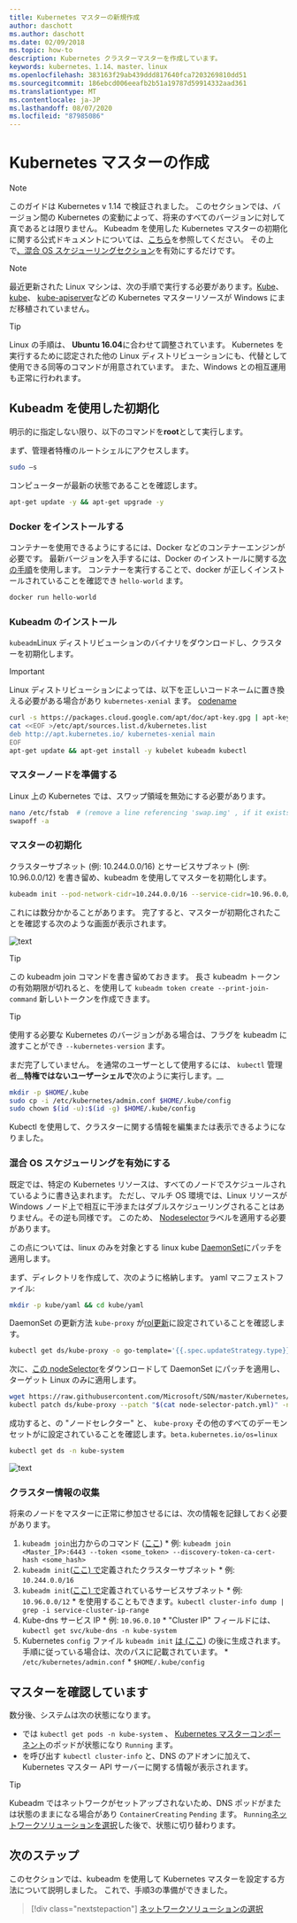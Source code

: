 ```yaml
---
title: Kubernetes マスターの新規作成
author: daschott
ms.author: daschott
ms.date: 02/09/2018
ms.topic: how-to
description: Kubernetes クラスターマスターを作成しています。
keywords: kubernetes、1.14、master、linux
ms.openlocfilehash: 383163f29ab439ddd817640fca7203269810dd51
ms.sourcegitcommit: 186ebcd006eeafb2b51a19787d59914332aad361
ms.translationtype: MT
ms.contentlocale: ja-JP
ms.lasthandoff: 08/07/2020
ms.locfileid: "87985086"
---
```

# <a name="creating-a-kubernetes-master"></a>Kubernetes マスターの作成 #
> [!NOTE]
> このガイドは Kubernetes v 1.14 で検証されました。 このセクションでは、バージョン間の Kubernetes の変動によって、将来のすべてのバージョンに対して真であるとは限りません。 Kubeadm を使用した Kubernetes マスターの初期化に関する公式ドキュメントについては、[こちら](https://kubernetes.io/docs/setup/independent/install-kubeadm/)を参照してください。 その上で[、混合 OS スケジューリングセクション](#enable-mixed-os-scheduling)を有効にするだけです。

> [!NOTE]
> 最近更新された Linux マシンは、次の手順で実行する必要があります。[Kube](https://kubernetes.io/docs/concepts/services-networking/dns-pod-service/)、 [kube](https://kubernetes.io/docs/reference/command-line-tools-reference/kube-scheduler/)、 [kube-apiserver](https://kubernetes.io/docs/reference/command-line-tools-reference/kube-apiserver/)などの Kubernetes マスターリソースが Windows にまだ移植されていません。

> [!tip]
> Linux の手順は、 **Ubuntu 16.04**に合わせて調整されています。 Kubernetes を実行するために認定された他の Linux ディストリビューションにも、代替として使用できる同等のコマンドが用意されています。 また、Windows との相互運用も正常に行われます。


## <a name="initialization-using-kubeadm"></a>Kubeadm を使用した初期化 ##
明示的に指定しない限り、以下のコマンドを**root**として実行します。

まず、管理者特権のルートシェルにアクセスします。

```bash
sudo –s
```

コンピューターが最新の状態であることを確認します。

```bash
apt-get update -y && apt-get upgrade -y
```

### <a name="install-docker"></a>Docker をインストールする ###
コンテナーを使用できるようにするには、Docker などのコンテナーエンジンが必要です。 最新バージョンを入手するには、Docker のインストールに関する[次の手順](https://docs.docker.com/install/linux/docker-ce/ubuntu/)を使用します。 コンテナーを実行することで、docker が正しくインストールされていることを確認でき `hello-world` ます。

```bash
docker run hello-world
```

### <a name="install-kubeadm"></a>Kubeadm のインストール ###
`kubeadm`Linux ディストリビューションのバイナリをダウンロードし、クラスターを初期化します。

> [!Important]
> Linux ディストリビューションによっては、以下を正しいコードネームに置き換える必要がある場合があり `kubernetes-xenial` ます。 [codename](https://wiki.ubuntu.com/Releases)

```bash
curl -s https://packages.cloud.google.com/apt/doc/apt-key.gpg | apt-key add -
cat <<EOF >/etc/apt/sources.list.d/kubernetes.list
deb http://apt.kubernetes.io/ kubernetes-xenial main
EOF
apt-get update && apt-get install -y kubelet kubeadm kubectl
```

### <a name="prepare-the-master-node"></a>マスターノードを準備する ###
Linux 上の Kubernetes では、スワップ領域を無効にする必要があります。

```bash
nano /etc/fstab  # (remove a line referencing 'swap.img' , if it exists)
swapoff -a
```

### <a name="initialize-master"></a>マスターの初期化 ###
クラスターサブネット (例: 10.244.0.0/16) とサービスサブネット (例: 10.96.0.0/12) を書き留め、kubeadm を使用してマスターを初期化します。

```bash
kubeadm init --pod-network-cidr=10.244.0.0/16 --service-cidr=10.96.0.0/12
```

これには数分かかることがあります。 完了すると、マスターが初期化されたことを確認する次のような画面が表示されます。

![text](media/kubeadm-init.png)

> [!tip]
> この kubeadm join コマンドを書き留めておきます。 長さ kubeadm トークンの有効期限が切れると、を使用して `kubeadm token create --print-join-command` 新しいトークンを作成できます。

> [!tip]
> 使用する必要な Kubernetes のバージョンがある場合は、フラグを kubeadm に渡すことができ `--kubernetes-version` ます。

まだ完了していません。 を通常のユーザーとして使用するには、 `kubectl` 管理者__**特権ではないユーザーシェルで**次のように実行します。__

```bash
mkdir -p $HOME/.kube
sudo cp -i /etc/kubernetes/admin.conf $HOME/.kube/config
sudo chown $(id -u):$(id -g) $HOME/.kube/config
```
Kubectl を使用して、クラスターに関する情報を編集または表示できるようになりました。

### <a name="enable-mixed-os-scheduling"></a>混合 OS スケジューリングを有効にする ###
既定では、特定の Kubernetes リソースは、すべてのノードでスケジュールされているように書き込まれます。 ただし、マルチ OS 環境では、Linux リソースが Windows ノード上で相互に干渉またはダブルスケジューリングされることはありません。その逆も同様です。 このため、 [Nodeselector](https://kubernetes.io/docs/concepts/configuration/assign-pod-node/#nodeselector)ラベルを適用する必要があります。

この点については、linux のみを対象とする linux kube [DaemonSet](https://kubernetes.io/docs/concepts/workloads/controllers/daemonset/)にパッチを適用します。

まず、ディレクトリを作成して、次のように格納します。 yaml マニフェストファイル:
```bash
mkdir -p kube/yaml && cd kube/yaml
```

DaemonSet の更新方法 `kube-proxy` が[rol更新](https://kubernetes.io/docs/tasks/manage-daemon/update-daemon-set/)に設定されていることを確認します。

```bash
kubectl get ds/kube-proxy -o go-template='{{.spec.updateStrategy.type}}{{"\n"}}' --namespace=kube-system
```

次に、[この nodeSelector](https://github.com/Microsoft/SDN/tree/master/Kubernetes/flannel/l2bridge/manifests/node-selector-patch.yml)をダウンロードして DaemonSet にパッチを適用し、ターゲット Linux のみに適用します。

```bash
wget https://raw.githubusercontent.com/Microsoft/SDN/master/Kubernetes/flannel/l2bridge/manifests/node-selector-patch.yml
kubectl patch ds/kube-proxy --patch "$(cat node-selector-patch.yml)" -n=kube-system
```

成功すると、の "ノードセレクター" と、 `kube-proxy` その他のすべてのデーモンセットがに設定されていることを確認します。`beta.kubernetes.io/os=linux`

```bash
kubectl get ds -n kube-system
```

![text](media/kube-proxy-ds.png)

### <a name="collect-cluster-information"></a>クラスター情報の収集 ###
将来のノードをマスターに正常に参加させるには、次の情報を記録しておく必要があります。
  1. `kubeadm join`出力からのコマンド ([ここ](#initialize-master))
    * 例: `kubeadm join <Master_IP>:6443 --token <some_token> --discovery-token-ca-cert-hash <some_hash>`
  2. `kubeadm init`([ここ) で](#initialize-master)定義されたクラスターサブネット
    * 例: `10.244.0.0/16`
  3. `kubeadm init`([ここ) で](#initialize-master)定義されているサービスサブネット
    * 例: `10.96.0.0/12`
    * を使用することもできます。`kubectl cluster-info dump | grep -i service-cluster-ip-range`
  4. Kube-dns サービス IP
    * 例: `10.96.0.10`
    * "Cluster IP" フィールドには、`kubectl get svc/kube-dns -n kube-system`
  5. Kubernetes `config` ファイル `kubeadm init` [は (ここ](#initialize-master)) の後に生成されます。 手順に従っている場合は、次のパスに記載されています。
    * `/etc/kubernetes/admin.conf`
    * `$HOME/.kube/config`

## <a name="verifying-the-master"></a>マスターを確認しています ##
数分後、システムは次の状態になります。

  - では `kubectl get pods -n kube-system` 、 [Kubernetes マスターコンポーネント](https://kubernetes.io/docs/concepts/overview/components/#master-components)のポッドが状態になり `Running` ます。
  - を呼び出す `kubectl cluster-info` と、DNS のアドオンに加えて、Kubernetes マスター API サーバーに関する情報が表示されます。

> [!tip]
> Kubeadm ではネットワークがセットアップされないため、DNS ポッドがまたは状態のままになる場合があり `ContainerCreating` `Pending` ます。 `Running`[ネットワークソリューションを選択](./network-topologies.md)した後で、状態に切り替わります。

## <a name="next-steps"></a>次のステップ ##
このセクションでは、kubeadm を使用して Kubernetes マスターを設定する方法について説明しました。 これで、手順3の準備ができました。

> [!div class="nextstepaction"]
> [ネットワークソリューションの選択](./network-topologies.md)